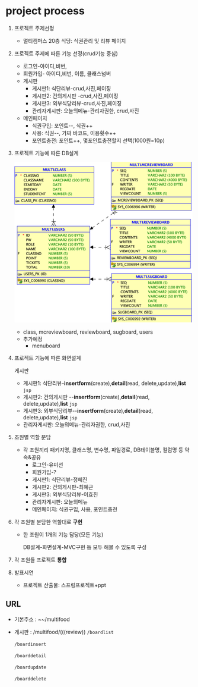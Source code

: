 # project process

1. 프로젝트 주제선정

   - 멀티캠퍼스 20층 식당: 식권관리 및 리뷰 페이지

2. 프로젝트 주제에 따른 기능 선정(crud기능 중심)

   - 로그인-아이디,비번,
   - 회원가입- 아이디,비번, 이름, 클래스넘버
   - 게시판
     - 게시판1: 식단리뷰-crud,사진,페이징
     - 게시판2: 건의게시판 -crud,사진,페이징
     - 게시판3: 외부식당리뷰-crud,사진,페이징
     - 관리자게시판: 오늘의메뉴-관리자권한, crud,사진
   - 메인페이지
     - 식권구입: 포인트--, 식권++
     - 사용: 식권--, 가짜 바코드, 이용횟수++
     - 포인트충전: 포인트++, 몇포인트충전할지 선택(1000원=10p)

3. 프로젝트 기능에 따른 DB설계

   ![db](images\db.png)

   * class,  mcreviewboard, reviewboard, sugboard, users
   * 추가예정
     * menuboard

4. 프로젝트 기능에 따른 화면설계

   게시판

   - 게시판1: 식단리뷰-**insertform**(create),**detail**(read, delete,update),**list** `jsp`
   - 게시판2: 건의게시판 --**insertform**(create),**detail**(read, delete,update),**list** `jsp`
   - 게시판3: 외부식당리뷰--**insertform**(create),**detail**(read, delete,update),**list** `jsp`
   - 관리자게시판: 오늘의메뉴-관리자권한, crud,사진

5. 조원별 역할 분담

   - 각 조원끼리 패키지명, 클래스명, 변수명, 파일경로, DB테이블명, 컬럼명 등 약속&공유
     - 로그인-유미선
     - 회원가입-?
     - 게시판1: 식단리뷰-정혜진
     - 게시판2: 건의게시판-최혜근
     - 게시판3: 외부식당리뷰-이효진
     - 관리자게시판: 오늘의메뉴
     - 메인페이지: 식권구입, 사용, 포인트충전

6. 각 조원별 분담한 역할대로 **구현**

   * 한 조원이 1개의 기능 담당(모든 기능)

     DB설계-화면설계-MVC구현 등 모두 해볼 수 있도록 구성

7. 각 조원들 프로젝트 **통합**
8. 발표시연
   
   - 프로젝트 산출물: 스프링프로젝트+ppt



## URL

* 기본주소  :  ~~/multifood

* 게시판 : /multifood/(((review))
  `/boardlist`

  `/boardinsert`

  `/boarddetail`

  `/boardupdate`

  `/boarddelete`

